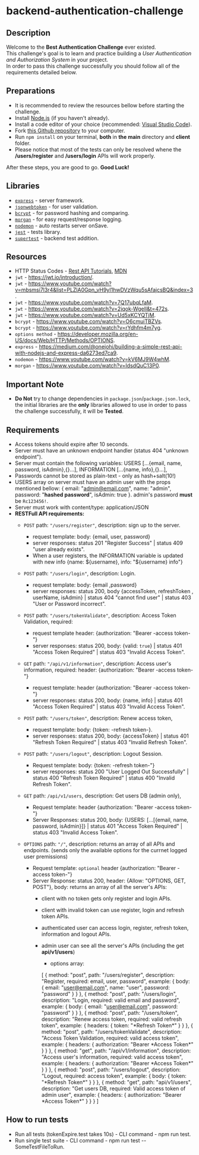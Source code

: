# backend-authentication-challenge

## Description
Welcome to the <b>Best Authentication Challenge</b> ever existed.<br>
This challenge's goal is to learn and practice building a *User Authentication and Authorization System* in your project.<br>
In order to pass this challenge successfully you should follow all of the requirements detailed below.<br>

## Preparations
- It is recommended to review the resources bellow before starting the challenge.
- Install [Node.js](https://nodejs.org/en/download/) (if you haven't already).
- Install a code editor of your choice (recommended: [Visual Studio Code](https://code.visualstudio.com/download)).
- Fork [this Github repository](https://github.com/suvelocity/Authentication-Challenge-TEMPLATE) to your computer.
- Run `npm install` on your terminal, **both** in **the main** directory and **client** folder.
- Please notice that most of the tests can only be resolved whene the **/users/register** and **/users/login** APIs will work properly. 

After these steps, you are good to go. **Good Luck!**

## Libraries 
- [`express`](https://www.npmjs.com/package/express) - server framework.
- [`jsonwebtoken`](https://www.npmjs.com/package/jsonwebtoken) - for user validation.
- [`bcrypt`](https://www.npmjs.com/package/bcrypt) - for password hashing and comparing.
- [`morgan`](https://www.npmjs.com/package/morgan) - for easy request/response logging.
- [`nodemon`](https://www.npmjs.com/package/nodemon) - auto restarts server onSave. 
- [`jest`](https://www.npmjs.com/package/jest) - tests library.
- [`supertest`](https://www.npmjs.com/package/supertest) - backend test addition.

## Resources
- HTTP Status Codes - [Rest API Tutorials](https://www.restapitutorial.com/httpstatuscodes.html), [MDN](https://developer.mozilla.org/en-US/docs/Web/HTTP/Status)
- `jwt` - https://jwt.io/introduction/.
- `jwt` - https://www.youtube.com/watch?v=mbsmsi7l3r4&list=PLZlA0Gpn_vH9yI1hwDVzWqu5sAfajcsBQ&index=3.
- `jwt` - https://www.youtube.com/watch?v=7Q17ubqLfaM.
- `jwt` - https://www.youtube.com/watch?v=2jqok-WgelI&t=472s.
- `jwt` - https://www.youtube.com/watch?v=Ud5xKCYQTjM.
- `bcrypt` - https://www.youtube.com/watch?v=O6cmuiTBZVs.
- `bcrypt` - https://www.youtube.com/watch?v=rYdhfm4m7yg.
- `options method` - https://developer.mozilla.org/en-US/docs/Web/HTTP/Methods/OPTIONS.
- `express` - https://medium.com/@onejohi/building-a-simple-rest-api-with-nodejs-and-express-da6273ed7ca9.
- `nodemon` - https://www.youtube.com/watch?v=kV6MJ9W4whM.
- `morgan` - https://www.youtube.com/watch?v=IdsdQuC13P0.


## Important Note
- **Do Not** try to change dependencies in `package.json`/`package.json.lock`, the initial libraries are the **only** libraries allowed to use in order to pass the challenge successfully, it will be **Tested**.

## Requirements
- Access tokens should expire after 10 seconds.
- Server must have an unknown endpoint handler (status 404 "unknown endpoint").
- Server must contain the following variables: USERS [...{email, name, password, isAdmin},{}...], INFORMATION [...{name, info},{}...], 
- Passwords cannot be stored as plain-text - only as hash+salt(10!)
- USERS array on server must have an admin user with the props mentioned bellow: 
{ email: "admin@email.com", name: "admin", password: "**hashed password**", isAdmin: true }. admin's password **must** be `Rc123456!`.
- Server must work with content/type: application/JSON 
- **RESTFull API requirements:**
  - `POST` path: `"/users/register"`, description: sign up to the server.
    - request template: body: {email, user, password}
    - server responses:  status 201 "Register Success" | status 409 "user already exists".
    - When a user registers, the INFORMATION variable is updated with new info {name: ${username}, info: "${username} info"} 
  - `POST` path: `"/users/login"`, description: Login.
    - request template: body: {email ,password}
    - server responses: status 200, body {accessToken, refreshToken , userName, isAdmin} | status 404 "cannot find user" | status 403 "User or Password incorrect".

  - `POST` path: `"/users/tokenValidate"`, description: Access Token Validation, required: 
    - request template header: {authorization: "Bearer -access token-"}
    - server responses: status 200, body: {valid: `true`} | status 401 "Access Token Required" | status 403 "Invalid Access Token".

  - `GET` path: `"/api/v1/information"`, description: Access user's information, required: header: {authorization: "Bearer -access token-"}
    - request template: header {authorization: "Bearer -access token-"}
    - server responses: status 200, body: {name, info} | status 401 "Access Token Required" | status 403 "Invalid Access Token".
    
  - `POST` path: `"/users/token"`, description: Renew access token, 
    - request template: body: {token: -refresh token-}.
    - server responses: status 200, body: {accessToken} | status 401 "Refresh Token Required" | status 403 "Invalid Refresh Token".
  
  - `POST` path: `"/users/logout"`, description: Logout Session. 
    - Request template: body: {token: -refresh token-"}
    - server responses: status 200 "User Logged Out Successfully" | status 400 "Refresh Token Required" | status 400 "Invalid Refresh Token".

  - `GET` path: `/api/v1/users`, description: Get users DB (admin only), 
    - Request template: header {authorization: "Bearer -access token-"}
    - Server Responses: status 200, body: {USERS: [...[{email, name, password, isAdmin}]} | status 401 "Access Token Required" | status 403 "Invalid Access Token".

  - `OPTIONS` path: `"/"`, description: returns an array of all APIs and endpoints. (sends only the available options for the currnet logged user premissions)
    - Request template: `optional` header {authorization: "Bearer -access token-"}
    - Server Response: status 200, header: {Allow: "OPTIONS, GET, POST"},
    body: returns an array of all the server's APIs:
      - client with no token gets only register and login APIs. 
      - client with invalid token can use register, login and refresh token APIs.
      - authenticated user can access login, register, refresh token, information and logout APIs.
      - admin user can see all the server's APIs (including the get **api/v1/users**)
        - options array:
        
        [
    { method: "post", path: "/users/register", description: "Register, required: email, user, password", example: { body: { email: "user@email.com", name: "user", password: "password" } } },
    { method: "post", path: "/users/login", description: "Login, required: valid email and password", example: { body: { email: "user@email.com", password: "password" } } },
    { method: "post", path: "/users/token", description: "Renew access token, required: valid refresh token", example: { headers: { token: "\*Refresh Token\*" } } },
    { method: "post", path: "/users/tokenValidate", description: "Access Token Validation, required: valid access token", example: { headers: { authorization: "Bearer \*Access Token\*" } } },
    { method: "get", path: "/api/v1/information", description: "Access user's information, required: valid access token", example: { headers: { authorization: "Bearer \*Access Token\*" } } },
    { method: "post", path: "/users/logout", description: "Logout, required: access token", example: { body: { token: "\*Refresh Token\*" } } },
    { method: "get", path: "api/v1/users", description: "Get users DB, required: Valid access token of admin user", example: { headers: { authorization: "Bearer \*Access Token\*" } } }
  ]
## How to run tests
- Run all tests (tokenExpire.test takes 10s) - CLI command - npm run test.
- Run single test suite -  CLI command - npm run test -- SomeTestFileToRun.
